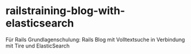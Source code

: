 railstraining-blog-with-elasticsearch
=====================================

Für Rails Grundlagenschulung: Rails Blog mit Volltextsuche in Verbindung mit Tire und ElasticSearch  